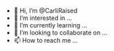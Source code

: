 - 👋 Hi, I’m @CarliRaised
- 👀 I’m interested in ...
- 🌱 I’m currently learning ...
- 💞️ I’m looking to collaborate on ...
- 📫 How to reach me ...

<!---
CarliRaised/CarliRaised is a ✨ special ✨ repository because its `README.md` (this file) appears on your GitHub profile.
You can click the Preview link to take a look at your changes.
--->
